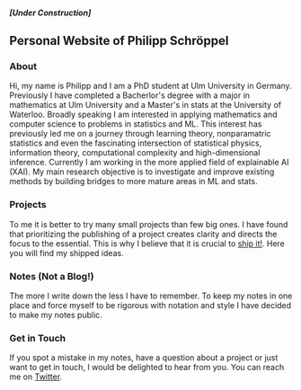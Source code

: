 ##### *[Under Construction]*

## Personal Website of Philipp Schröppel

### About
Hi, my name is Philipp and I am a PhD student at Ulm University in Germany. Previously I have completed a Bacherlor's degree with a major in mathematics at Ulm University and a Master's in stats at the University of Waterloo. Broadly speaking I am interested in applying mathematics and computer science to problems in statistics and ML. This interest has previously led me on a journey through learning theory, nonparamatric statistics and even the fascinating intersection of statistical physics, information theory, computational complexity and high-dimensional inference. Currently I am working in the more applied field of explainable AI (XAI). My main research objective is to investigate and improve existing methods by building bridges to more mature areas in ML and stats.


### Projects
To me it is better to try many small projects than few big ones. I have found that prioritizing the publishing of a project creates clarity and directs the focus to the essential. This is why I believe that it is crucial to [ship it!](https://changelog.com/shipit). Here you will find my shipped ideas.


### Notes (Not a Blog!)
The more I write down the less I have to remember. To keep my notes in one place and force myself to be rigorous with notation and style I have decided to make my notes public. 


### Get in Touch
If you spot a mistake in my notes, have a question about a project or just want to get in touch, I would be delighted to hear from you. You can reach me on [Twitter](https://twitter.com/schroppel_p).



